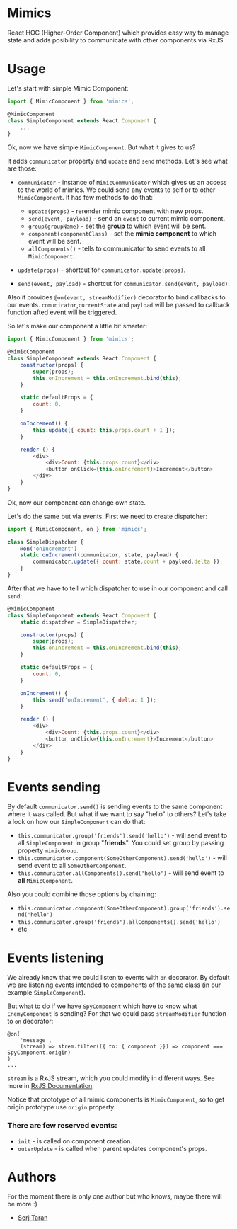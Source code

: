 # Mimics

React HOC (Higher-Order Component) which provides easy way to manage state and adds posibility to communicate with other components via RxJS.

# Usage

Let's start with simple Mimic Component:
```js
import { MimicComponent } from 'mimics';

@MimicComponent
class SimpleComponent extends React.Component {
    ...
}
```

Ok, now we have simple `MimicComponent`. But what it gives to us?

It adds `communicator` property and `update` and `send` methods. Let's see what are those:

- `communicator` - instance of `MimicCommunicator` which gives us an access to the world of mimics.
We could send any events to self or to other `MimicComponent`. It has few methods to do that:
  - `update(props)` - rerender mimic component with new props.
  - `send(event, payload)` - send an `event` to current mimic component.
  - `group(groupName)` - set the **group** to which event will be sent.
  - `component(componentClass)` - set the **mimic component** to which event will be sent.
  - `allComponents()` - tells to communicator to send events to all `MimicComponent`.

- `update(props)` - shortcut for `communicator.update(props)`.
- `send(event, payload)` - shortcut for `communicator.send(event, payload)`.

Also it provides `@on(event, streamModifier)` decorator to bind callbacks to our events.
`comunicator`,`currentState` and `payload` will be passed to callback function afted event will be triggered.


So let's make our component a little bit smarter:
```js
import { MimicComponent } from 'mimics';

@MimicComponent
class SimpleComponent extends React.Component {
    constructor(props) {
        super(props);
        this.onIncrement = this.onIncrement.bind(this);
    }

    static defaultProps = {
        count: 0,
    }

    onIncrement() {
        this.update({ count: this.props.count + 1 });
    }

    render () {
        <div>
            <div>Count: {this.props.count}</div>
            <button onClick={this.onIncrement}>Increment</button>
        </div>
    }
}
```
Ok, now our component can change own state.


Let's do the same but via events. First we need to create dispatcher:
```js
import { MimicComponent, on } from 'mimics';

class SimpleDispatcher {
    @on('onIncrement')
    static onIncrement(communicator, state, payload) {
        communicator.update({ count: state.count + payload.delta });
    }
}
```

After that we have to tell which dispatcher to use in our component and call `send`:
```js
@MimicComponent
class SimpleComponent extends React.Component {
    static dispatcher = SimpleDispatcher;

    constructor(props) {
        super(props);
        this.onIncrement = this.onIncrement.bind(this);
    }

    static defaultProps = {
        count: 0,
    }

    onIncrement() {
        this.send('onIncrement', { delta: 1 });
    }

    render () {
        <div>
            <div>Count: {this.props.count}</div>
            <button onClick={this.onIncrement}>Increment</button>
        </div>
    }
}
```

# Events sending

By default `communicator.send()` is sending events to the same component where it was called.
But what if we want to say "hello" to others?
Let's take a look on how our `SimpleComponent` can do that:
- `this.communicator.group('friends').send('hello')` - will send event to all `SimpleComponent` in group "**friends**". You could set group by passing property `mimicGroup`.
- `this.communicator.component(SomeOtherComponent).send('hello')` - will send event to all `SomeOtherComponent`.
- `this.communicator.allComponents().send('hello')` - will send event to **all** `MimicComponent`.

Also you could combine those options by chaining:
- `this.communicator.component(SomeOtherComponent).group('friends').send('hello')`
- `this.communicator.group('friends').allComponents().send('hello')`
- etc

# Events listening

We already know that we could listen to events with `on` decorator.
By default we are listening events intended to components of the same class (in our example `SimpleComponent`).

But what to do if we have `SpyComponent` which have to know what `EnemyComponent` is sending?
For that we could pass `streamModifier` function to `on` decorator:

```
@on(
    'message',
    (stream) => strem.filter(({ to: { component }}) => component === SpyComponent.origin)
)
...
```
`stream` is a RxJS stream, which you could modify in different ways. See more in [RxJS Documentation](http://reactivex.io/rxjs/manual/index.html).

Notice that prototype of all mimic components is `MimicComponent`, so to get origin prototype use `origin` property.


### There are few reserved events:
- `init` - is called on component creation.
- `outerUpdate` - is called when parent updates component's props.

# Authors
For the moment there is only one author but who knows, maybe there will be more :)

- [Serj Taran](https://github.com/s-tar)
